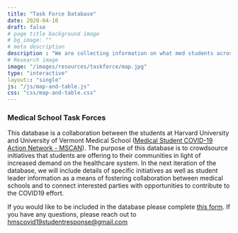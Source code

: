 ```yaml
---
title: "Task Force Database"
date: 2020-04-10
draft: false
# page title background image
# bg_image: ""
# meta description
description : "We are collecting information on what med students across the U.S. and Canada are doing to mobilize their peers in the fight against COVID-19"
# Research image
image: "/images/resources/taskforce/map.jpg"
type: "interactive"
layout:: "single"
js: "/js/map-and-table.js"
css: "css/map-and-table.css"
---
```


<div class="container">
    <div class="row main-container">
        <div>
            <h3>Medical School Task Forces</h3>
            <p>
                This database is a collaboration between the students at Harvard University and 
                University of Vermont Medical School 
                (<u><a href="https://publichealthcoalition.org" target="_blank">Medical Student COVID-19 Action Network - MSCAN</a></u>). 
                The purpose of this database is to crowdsource initiatives that students are offering to their 
                communities in light of increased demand on the healthcare system. In the next iteration of the 
                database, we will include details of specific initiatives as well as student leader information as a 
                means of fostering collaboration between medical schools and to connect interested parties with 
                opportunities to contribute to the COVID19 effort.                
            </p>
            <p>
                If you would like to be included in the database please complete <u><a href="https://docs.google.com/forms/d/e/1FAIpQLSczyC4iC-19JTnT885d7XsE29bVaoOyc_X1j0UbbfsgLU2EuQ/viewform?usp=sf_link">this form</a></u>. If you have any questions, please reach out to <u><a href="mailto:hmscovid19studentresponse@gmail.com">hmscovid19studentresponse@gmail.com</a></u>
            </p>
        </div>
        <div class="col-12">
            <div id="map"></div>
        </div>
        <div class="col-12" style="overflow:auto;">
            <div id="table"></div>
        </div>
    </div>
</div>
